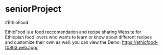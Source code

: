 # seniorProject

#EthioFood 

EthioFood is a  food reccomendation and recipe sharing Website for Ethiopian food lovers who wants to  learn  or know about different  recipes  and customize their own as well.
you can view the Demo: https://ethiofood-f0863.web.app/
